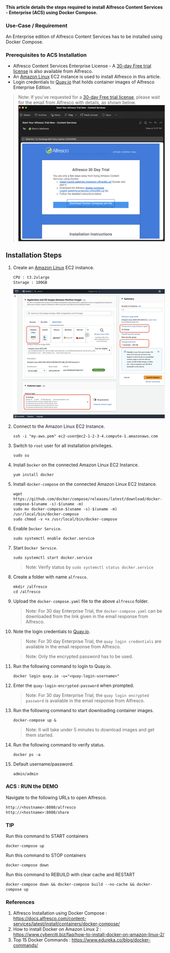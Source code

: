 #### This article details the steps required to install Alfresco Content Services - Enterprise (ACS) using Docker Compose.

### Use-Case / Requirement
An Enterprise edition of Alfresco Content Services has to be installed using Docker Compose.

### Prerequisites to ACS Installation

* Alfresco Content Services Enterprise License - A [30-day Free trial license](https://www.alfresco.com/platform/content-services-ecm/trial/download) is also available from Alfresco.
* An [Amazon Linux](https://aws.amazon.com/amazon-linux-ami/) EC2 instance is used to install Alfresco in this article.
* Login credentials to [Quay.io](https://quay.io/repository/) that holds container images of Alfresco Enterprise Edition.
> Note: If you've requested for a [30-day Free trial license](https://www.alfresco.com/platform/content-services-ecm/trial/download), please wait for the email from Alfresco with details, as shown below.
![email-details](assets/1.png)

## Installation Steps
1. Create an [Amazon Linux](https://aws.amazon.com/amazon-linux-ami/) EC2 instance.
   ```
   CPU : t3.2xlarge
   Storage : 100GB
   ```
   ![amazon-linux](assets/2.png)

2. Connect to the Amazon Linux EC2 Instance.
   ```
   ssh -i "my-aws.pem" ec2-user@ec2-1-2-3-4.compute-1.amazonaws.com
   ```

3. Switch to `root` user for all installation privileges.
   ```
   sudo su
   ```

4. Install `Docker` on the connected Amazon Linux EC2 Instance.
   ```
   yum install docker
   ```

5. Install `docker-compose` on the connected Amazon Linux EC2 Instance.
   ```
   wget https://github.com/docker/compose/releases/latest/download/docker-compose-$(uname -s)-$(uname -m)
   sudo mv docker-compose-$(uname -s)-$(uname -m) /usr/local/bin/docker-compose
   sudo chmod -v +x /usr/local/bin/docker-compose
   ```

6. Enable `Docker Service`.
   ```
   sudo systemctl enable docker.service
   ```

7. Start `Docker Service`.
   ```
   sudo systemctl start docker.service
   ```
   > Note: Verify status by `sudo systemctl status docker.service`

8. Create a folder with name `alfresco`.
   ```
   mkdir /alfresco
   cd /alfresco
   ```

9. Upload the `docker-compose.yaml` file to the above `alfresco` folder.
   > Note: For 30 day Enterprise Trial, the `docker-compose.yaml` can be downloaded from the link given in the email response from Alfresco.

10. Note the login credentials to [Quay.io](https://quay.io/repository/).
    > Note: For 30 day Enterprise Trial, the `quay login credentials` are available in the email response from Alfresco.

    > Note: Only the encrypted password has to be used.

11. Run the following command to login to Quay.io.
    ```
    docker login quay.io -u="<quay-login-username>"
    ```

12. Enter the `quay-login-encrypted-password` when prompted.
    > Note: For 30 day Enterprise Trial, the `quay login encrypted password` is available in the email response from Alfresco.

13. Run the following command to start downloading container images.
    ```
    docker-compose up &
    ```
    > Note: It will take under 5 minutes to download images and get them started.

14. Run the following command to verify status.
    ```
    docker ps -a
    ```

15. Default username/password.
    ```
    admin/admin
    ```

### ACS : RUN the DEMO
Navigate to the following URLs to open Alfresco.
```
http://<hostname>:8080/alfresco
http://<hostname>:8080/share
```

### TIP
Run this command to START containers
```
docker-compose up
```

Run this command to STOP containers
```
docker-compose down
```

Run this command to REBUILD with clear cache and RESTART
```
docker-compose down && docker-compose build --no-cache && docker-compose up
```

### References
1. Alfresco Installation using Docker Compose : https://docs.alfresco.com/content-services/latest/install/containers/docker-compose/
2. How to install Docker on Amazon Linux 2 : https://www.cyberciti.biz/faq/how-to-install-docker-on-amazon-linux-2/
3. Top 15 Docker Commands : https://www.edureka.co/blog/docker-commands/
